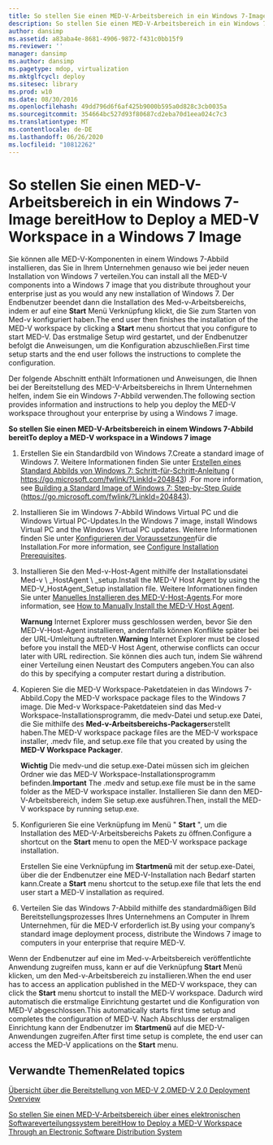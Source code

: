 ```yaml
---
title: So stellen Sie einen MED-V-Arbeitsbereich in ein Windows 7-Image bereit
description: So stellen Sie einen MED-V-Arbeitsbereich in ein Windows 7-Image bereit
author: dansimp
ms.assetid: a83aba4e-8681-4906-9872-f431c0bb15f9
ms.reviewer: ''
manager: dansimp
ms.author: dansimp
ms.pagetype: mdop, virtualization
ms.mktglfcycl: deploy
ms.sitesec: library
ms.prod: w10
ms.date: 08/30/2016
ms.openlocfilehash: 49dd796d6f6af425b9000b595a0d828c3cb0035a
ms.sourcegitcommit: 354664bc527d93f80687cd2eba70d1eea024c7c3
ms.translationtype: MT
ms.contentlocale: de-DE
ms.lasthandoff: 06/26/2020
ms.locfileid: "10812262"
---
```

# <span data-ttu-id="672eb-103">So stellen Sie einen MED-V-Arbeitsbereich in ein Windows 7-Image bereit</span><span class="sxs-lookup"><span data-stu-id="672eb-103">How to Deploy a MED-V Workspace in a Windows 7 Image</span></span>


<span data-ttu-id="672eb-104">Sie können alle MED-V-Komponenten in einem Windows 7-Abbild installieren, das Sie in Ihrem Unternehmen genauso wie bei jeder neuen Installation von Windows 7 verteilen.</span><span class="sxs-lookup"><span data-stu-id="672eb-104">You can install all the MED-V components into a Windows 7 image that you distribute throughout your enterprise just as you would any new installation of Windows 7.</span></span> <span data-ttu-id="672eb-105">Der Endbenutzer beendet dann die Installation des Med-v-Arbeitsbereichs, indem er auf eine **Start** Menü Verknüpfung klickt, die Sie zum Starten von Med-v konfiguriert haben.</span><span class="sxs-lookup"><span data-stu-id="672eb-105">The end user then finishes the installation of the MED-V workspace by clicking a **Start** menu shortcut that you configure to start MED-V.</span></span> <span data-ttu-id="672eb-106">Das erstmalige Setup wird gestartet, und der Endbenutzer befolgt die Anweisungen, um die Konfiguration abzuschließen.</span><span class="sxs-lookup"><span data-stu-id="672eb-106">First time setup starts and the end user follows the instructions to complete the configuration.</span></span>

<span data-ttu-id="672eb-107">Der folgende Abschnitt enthält Informationen und Anweisungen, die Ihnen bei der Bereitstellung des MED-V-Arbeitsbereichs in Ihrem Unternehmen helfen, indem Sie ein Windows 7-Abbild verwenden.</span><span class="sxs-lookup"><span data-stu-id="672eb-107">The following section provides information and instructions to help you deploy the MED-V workspace throughout your enterprise by using a Windows 7 image.</span></span>

**<span data-ttu-id="672eb-108">So stellen Sie einen MED-V-Arbeitsbereich in einem Windows 7-Abbild bereit</span><span class="sxs-lookup"><span data-stu-id="672eb-108">To deploy a MED-V workspace in a Windows 7 image</span></span>**

1.  <span data-ttu-id="672eb-109">Erstellen Sie ein Standardbild von Windows 7.</span><span class="sxs-lookup"><span data-stu-id="672eb-109">Create a standard image of Windows 7.</span></span> <span data-ttu-id="672eb-110">Weitere Informationen finden Sie unter [Erstellen eines Standard Abbilds von Windows 7: Schritt-für-Schritt-Anleitung](https://go.microsoft.com/fwlink/?LinkId=204843) ( https://go.microsoft.com/fwlink/?LinkId=204843) .</span><span class="sxs-lookup"><span data-stu-id="672eb-110">For more information, see [Building a Standard Image of Windows 7: Step-by-Step Guide](https://go.microsoft.com/fwlink/?LinkId=204843) (https://go.microsoft.com/fwlink/?LinkId=204843).</span></span>

2.  <span data-ttu-id="672eb-111">Installieren Sie im Windows 7-Abbild Windows Virtual PC und die Windows Virtual PC-Updates.</span><span class="sxs-lookup"><span data-stu-id="672eb-111">In the Windows 7 image, install Windows Virtual PC and the Windows Virtual PC updates.</span></span> <span data-ttu-id="672eb-112">Weitere Informationen finden Sie unter [Konfigurieren der Voraussetzungen](configure-installation-prerequisites.md)für die Installation.</span><span class="sxs-lookup"><span data-stu-id="672eb-112">For more information, see [Configure Installation Prerequisites](configure-installation-prerequisites.md).</span></span>

3.  <span data-ttu-id="672eb-113">Installieren Sie den Med-v-Host-Agent mithilfe der Installationsdatei Med-v \ _HostAgent \ _setup.</span><span class="sxs-lookup"><span data-stu-id="672eb-113">Install the MED-V Host Agent by using the MED-V\_HostAgent\_Setup installation file.</span></span> <span data-ttu-id="672eb-114">Weitere Informationen finden Sie unter [Manuelles Installieren des MED-V-Host-Agents](how-to-manually-install-the-med-v-host-agent.md).</span><span class="sxs-lookup"><span data-stu-id="672eb-114">For more information, see [How to Manually Install the MED-V Host Agent](how-to-manually-install-the-med-v-host-agent.md).</span></span>

    <span data-ttu-id="672eb-115">**Warnung**  Internet Explorer muss geschlossen werden, bevor Sie den MED-V-Host-Agent installieren, andernfalls können Konflikte später bei der URL-Umleitung auftreten.</span><span class="sxs-lookup"><span data-stu-id="672eb-115">**Warning** Internet Explorer must be closed before you install the MED-V Host Agent, otherwise conflicts can occur later with URL redirection.</span></span> <span data-ttu-id="672eb-116">Sie können dies auch tun, indem Sie während einer Verteilung einen Neustart des Computers angeben.</span><span class="sxs-lookup"><span data-stu-id="672eb-116">You can also do this by specifying a computer restart during a distribution.</span></span>

     

4.  <span data-ttu-id="672eb-117">Kopieren Sie die MED-V Workspace-Paketdateien in das Windows 7-Abbild.</span><span class="sxs-lookup"><span data-stu-id="672eb-117">Copy the MED-V workspace package files to the Windows 7 image.</span></span> <span data-ttu-id="672eb-118">Die Med-v Workspace-Paketdateien sind das Med-v Workspace-Installationsprogramm, die medv-Datei und setup.exe Datei, die Sie mithilfe des **Med-v-Arbeitsbereichs-Packagers**erstellt haben.</span><span class="sxs-lookup"><span data-stu-id="672eb-118">The MED-V workspace package files are the MED-V workspace installer, .medv file, and setup.exe file that you created by using the **MED-V Workspace Packager**.</span></span>

    <span data-ttu-id="672eb-119">**Wichtig**  Die medv-und die setup.exe-Datei müssen sich im gleichen Ordner wie das MED-V Workspace-Installationsprogramm befinden.</span><span class="sxs-lookup"><span data-stu-id="672eb-119">**Important** The .medv and setup.exe file must be in the same folder as the MED-V workspace installer.</span></span> <span data-ttu-id="672eb-120">Installieren Sie dann den MED-V-Arbeitsbereich, indem Sie setup.exe ausführen.</span><span class="sxs-lookup"><span data-stu-id="672eb-120">Then, install the MED-V workspace by running setup.exe.</span></span>

     

5.  <span data-ttu-id="672eb-121">Konfigurieren Sie eine Verknüpfung im Menü " **Start** ", um die Installation des MED-V-Arbeitsbereichs Pakets zu öffnen.</span><span class="sxs-lookup"><span data-stu-id="672eb-121">Configure a shortcut on the **Start** menu to open the MED-V workspace package installation.</span></span>

    <span data-ttu-id="672eb-122">Erstellen Sie eine Verknüpfung im **Startmenü** mit der setup.exe-Datei, über die der Endbenutzer eine MED-V-Installation nach Bedarf starten kann.</span><span class="sxs-lookup"><span data-stu-id="672eb-122">Create a **Start** menu shortcut to the setup.exe file that lets the end user start a MED-V installation as required.</span></span>

6.  <span data-ttu-id="672eb-123">Verteilen Sie das Windows 7-Abbild mithilfe des standardmäßigen Bild Bereitstellungsprozesses Ihres Unternehmens an Computer in Ihrem Unternehmen, für die MED-V erforderlich ist.</span><span class="sxs-lookup"><span data-stu-id="672eb-123">By using your company’s standard image deployment process, distribute the Windows 7 image to computers in your enterprise that require MED-V.</span></span>

<span data-ttu-id="672eb-124">Wenn der Endbenutzer auf eine im Med-v-Arbeitsbereich veröffentlichte Anwendung zugreifen muss, kann er auf die Verknüpfung **Start** Menü klicken, um den Med-v-Arbeitsbereich zu installieren.</span><span class="sxs-lookup"><span data-stu-id="672eb-124">When the end user has to access an application published in the MED-V workspace, they can click the **Start** menu shortcut to install the MED-V workspace.</span></span> <span data-ttu-id="672eb-125">Dadurch wird automatisch die erstmalige Einrichtung gestartet und die Konfiguration von MED-V abgeschlossen.</span><span class="sxs-lookup"><span data-stu-id="672eb-125">This automatically starts first time setup and completes the configuration of MED-V.</span></span> <span data-ttu-id="672eb-126">Nach Abschluss der erstmaligen Einrichtung kann der Endbenutzer im **Startmenü** auf die MED-V-Anwendungen zugreifen.</span><span class="sxs-lookup"><span data-stu-id="672eb-126">After first time setup is complete, the end user can access the MED-V applications on the **Start** menu.</span></span>

## <span data-ttu-id="672eb-127">Verwandte Themen</span><span class="sxs-lookup"><span data-stu-id="672eb-127">Related topics</span></span>


[<span data-ttu-id="672eb-128">Übersicht über die Bereitstellung von MED-V 2.0</span><span class="sxs-lookup"><span data-stu-id="672eb-128">MED-V 2.0 Deployment Overview</span></span>](med-v-20-deployment-overview.md)

[<span data-ttu-id="672eb-129">So stellen Sie einen MED-V-Arbeitsbereich über eines elektronischen Softwareverteilungssystem bereit</span><span class="sxs-lookup"><span data-stu-id="672eb-129">How to Deploy a MED-V Workspace Through an Electronic Software Distribution System</span></span>](how-to-deploy-a-med-v-workspace-through-an-electronic-software-distribution-system.md)

 

 





